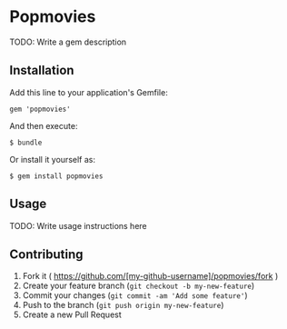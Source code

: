 # Popmovies

TODO: Write a gem description

## Installation

Add this line to your application's Gemfile:

    gem 'popmovies'

And then execute:

    $ bundle

Or install it yourself as:

    $ gem install popmovies

## Usage

TODO: Write usage instructions here

## Contributing

1. Fork it ( https://github.com/[my-github-username]/popmovies/fork )
2. Create your feature branch (`git checkout -b my-new-feature`)
3. Commit your changes (`git commit -am 'Add some feature'`)
4. Push to the branch (`git push origin my-new-feature`)
5. Create a new Pull Request
